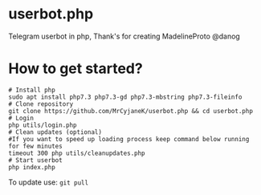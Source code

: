 # userbot.php
Telegram userbot in php, Thank's for creating MadelineProto @danog

# How to get started?

```
# Install php
sudo apt install php7.3 php7.3-gd php7.3-mbstring php7.3-fileinfo
# Clone repository
git clone https://github.com/MrCyjaneK/userbot.php && cd userbot.php
# Login
php utils/login.php
# Clean updates (optional)
#If you want to speed up loading process keep command below running for few minutes
timeout 300 php utils/cleanupdates.php
# Start userbot
php index.php
```

To update use: `git pull`
